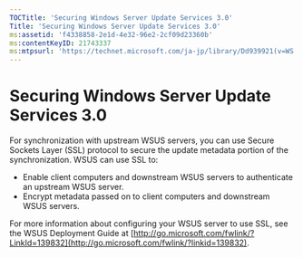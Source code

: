 ```yaml
---
TOCTitle: 'Securing Windows Server Update Services 3.0'
Title: 'Securing Windows Server Update Services 3.0'
ms:assetid: 'f4338858-2e1d-4e32-96e2-2cf09d23360b'
ms:contentKeyID: 21743337
ms:mtpsurl: 'https://technet.microsoft.com/ja-jp/library/Dd939921(v=WS.10)'
---
```


Securing Windows Server Update Services 3.0
===========================================

For synchronization with upstream WSUS servers, you can use Secure Sockets Layer (SSL) protocol to secure the update metadata portion of the synchronization. WSUS can use SSL to:

-   Enable client computers and downstream WSUS servers to authenticate an upstream WSUS server.
-   Encrypt metadata passed on to client computers and downstream WSUS servers.

For more information about configuring your WSUS server to use SSL, see the WSUS Deployment Guide at [http://go.microsoft.com/fwlink/?LinkId=139832](http://go.microsoft.com/fwlink/?linkid=139832).
